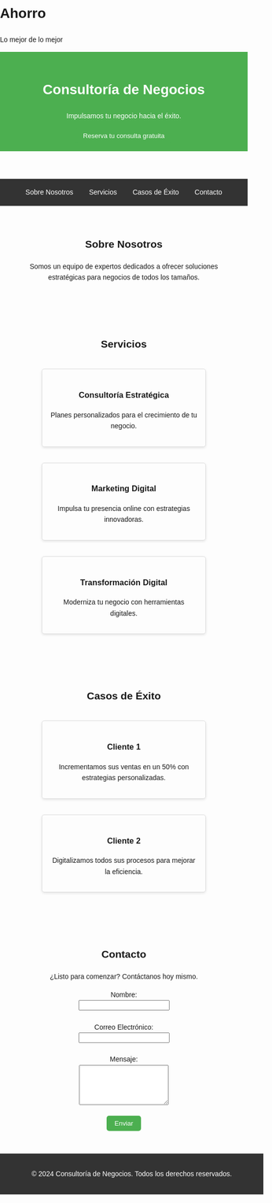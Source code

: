 # Ahorro
Lo mejor de lo mejor
<!DOCTYPE html>
<html lang="es">
<head>
    <meta charset="UTF-8">
    <meta name="viewport" content="width=device-width, initial-scale=1.0">
    <title>Consultoría de Negocios</title>
    <style>
        body {
            font-family: Arial, sans-serif;
            margin: 0;
            padding: 0;
            line-height: 1.6;
        }
        header {
            background: #4CAF50;
            color: white;
            padding: 1rem 2rem;
            text-align: center;
        }
        nav {
            display: flex;
            justify-content: center;
            background: #333;
            color: white;
        }
        nav a {
            color: white;
            padding: 1rem;
            text-decoration: none;
        }
        nav a:hover {
            background: #575757;
        }
        section {
            padding: 2rem;
            text-align: center;
        }
        .services, .success {
            display: flex;
            flex-wrap: wrap;
            justify-content: space-around;
        }
        .card {
            border: 1px solid #ddd;
            border-radius: 5px;
            padding: 1rem;
            margin: 1rem;
            width: 300px;
            box-shadow: 0 2px 5px rgba(0, 0, 0, 0.1);
        }
        footer {
            text-align: center;
            padding: 1rem;
            background: #333;
            color: white;
            position: relative;
            bottom: 0;
            width: 100%;
        }
        button {
            background: #4CAF50;
            color: white;
            border: none;
            padding: 0.5rem 1rem;
            cursor: pointer;
            border-radius: 5px;
        }
        button:hover {
            background: #45a049;
        }
    </style>
</head>
<body>
    <header>
        <h1>Consultoría de Negocios</h1>
        <p>Impulsamos tu negocio hacia el éxito.</p>
        <button onclick="window.location.href='#contact'">Reserva tu consulta gratuita</button>
    </header>
    <nav>
        <a href="#about">Sobre Nosotros</a>
        <a href="#services">Servicios</a>
        <a href="#success">Casos de Éxito</a>
        <a href="#contact">Contacto</a>
    </nav>
    <section id="about">
        <h2>Sobre Nosotros</h2>
        <p>Somos un equipo de expertos dedicados a ofrecer soluciones estratégicas para negocios de todos los tamaños.</p>
    </section>
    <section id="services">
        <h2>Servicios</h2>
        <div class="services">
            <div class="card">
                <h3>Consultoría Estratégica</h3>
                <p>Planes personalizados para el crecimiento de tu negocio.</p>
            </div>
            <div class="card">
                <h3>Marketing Digital</h3>
                <p>Impulsa tu presencia online con estrategias innovadoras.</p>
            </div>
            <div class="card">
                <h3>Transformación Digital</h3>
                <p>Moderniza tu negocio con herramientas digitales.</p>
            </div>
        </div>
    </section>
    <section id="success">
        <h2>Casos de Éxito</h2>
        <div class="success">
            <div class="card">
                <h3>Cliente 1</h3>
                <p>Incrementamos sus ventas en un 50% con estrategias personalizadas.</p>
            </div>
            <div class="card">
                <h3>Cliente 2</h3>
                <p>Digitalizamos todos sus procesos para mejorar la eficiencia.</p>
            </div>
        </div>
    </section>
    <section id="contact">
        <h2>Contacto</h2>
        <p>¿Listo para comenzar? Contáctanos hoy mismo.</p>
        <form>
            <label for="name">Nombre:</label><br>
            <input type="text" id="name" name="name" required><br><br>
            <label for="email">Correo Electrónico:</label><br>
            <input type="email" id="email" name="email" required><br><br>
            <label for="message">Mensaje:</label><br>
            <textarea id="message" name="message" rows="5" required></textarea><br><br>
            <button type="submit">Enviar</button>
        </form>
    </section>
    <footer>
        <p>&copy; 2024 Consultoría de Negocios. Todos los derechos reservados.</p>
    </footer>
</body>
</html>
